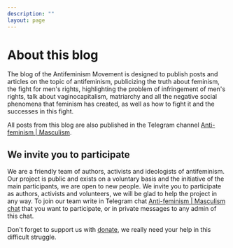 ```yaml
---
description: ""
layout: page
---
```


# About this blog

The blog of the Antifeminism Movement is designed to publish posts and articles on the topic of antifeminism, publicizing the truth about feminism, the fight for men's rights, highlighting the problem of infringement of men's rights, talk about vaginocapitalism, matriarchy and all the negative social phenomena that feminism has created, as well as how to fight it and the successes in this fight.

All posts from this blog are also published in the Telegram channel [Anti-feminism&nbsp;|&nbsp;Masculism](https://t.me/antifem_battle).

## We invite you to participate

We are a friendly team of authors, activists and ideologists of antifeminism. Our project is public and exists on a voluntary basis and the initiative of the main participants, we are open to new people. We invite you to participate as authors, activists and volunteers, we will be glad to help the project in any way. To join our team write in Telegram chat [Anti-feminism&nbsp;|&nbsp;Masculism chat](https://t.me/antifem_battle_chat) that you want to participate, or in private messages to any admin of this chat.

Don't forget to support us with [donate](./donate), we really need your help in this difficult struggle.
